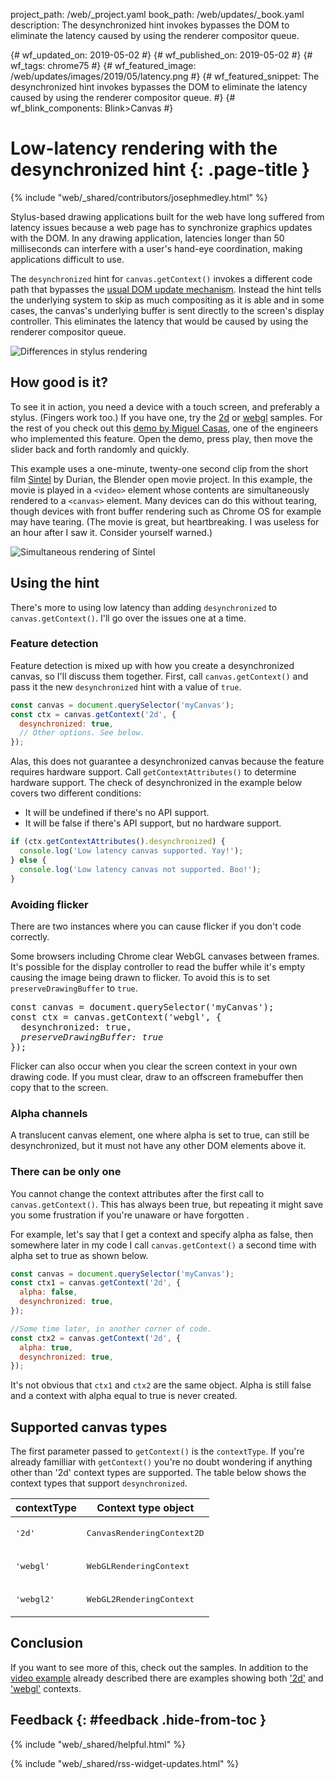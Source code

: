 project_path: /web/_project.yaml
book_path: /web/updates/_book.yaml
description: The desynchronized hint invokes bypasses the DOM to eliminate the latency caused by using the renderer compositor queue.

{# wf_updated_on: 2019-05-02 #}
{# wf_published_on: 2019-05-02 #}
{# wf_tags: chrome75 #}
{# wf_featured_image: /web/updates/images/2019/05/latency.png #}
{# wf_featured_snippet: The desynchronized hint invokes bypasses the DOM to eliminate the latency caused by using the renderer compositor queue. #}
{# wf_blink_components: Blink>Canvas #}

# Low-latency rendering with the desynchronized hint {: .page-title }

{% include "web/_shared/contributors/josephmedley.html" %}

Stylus-based drawing applications built for the web have long suffered from
latency issues because a web page has to synchronize graphics updates with the
DOM. In any drawing application, latencies longer than 50 milliseconds can
interfere with a user's hand-eye coordination, making applications difficult to
use.   

The `desynchronized` hint for `canvas.getContext()` invokes a different code
path that bypasses the [usual DOM update
mechanism](https://docs.google.com/presentation/d/1boPxbgNrTU0ddsc144rcXayGA_WF53k96imRH8Mp34Y/edit#slide=id.p).
Instead the hint tells the underlying system to skip as much compositing as it
is able and in some cases, the canvas's underlying buffer is sent directly to
the screen's display controller. This eliminates the latency that would be
caused by using the renderer compositor queue.

![Differences in stylus rendering](/web/updates/images/2019/05/latency.png)

## How good is it?

To see it in action, you need a device with a touch screen, and preferably a
stylus. (Fingers work too.) If you have one, try the
[2d](https://www.google.com/url?q=https://codepen.io/miguelao/full/ZjJNNw&sa=D&ust=1556721118370000&usg=AFQjCNGjpffZOOmf99D_ixBGNlYHGLiF7w)
or
[webgl](https://www.google.com/url?q=https://codepen.io/miguelao/full/WKZaqd&sa=D&ust=1556721118370000&usg=AFQjCNGcfmYlh3Serjw0d8o4isSYv8eywg)
samples. For the rest of you check out this [demo by Miguel
Casas](https://codepen.io/miguelao/full/mLLKLg), one of the engineers who
implemented this feature. Open the demo, press play, then move the slider back
and forth randomly and quickly. 

This example uses a one-minute, twenty-one second clip from the short film
[Sintel](https://durian.blender.org/download/) by Durian, the Blender open movie
project. In this example, the movie is played in a `<video>` element whose
contents are simultaneously rendered to a `<canvas>` element.  Many devices can
do this without tearing, though devices with front buffer rendering such as
Chrome OS for example may have tearing. (The movie is great, but heartbreaking.
I was useless for an hour after I saw it. Consider yourself warned.)  

![Simultaneous rendering of Sintel](/web/updates/images/2019/05/sintel.png)

## Using the hint

There's more to using low latency than adding `desynchronized` to 
`canvas.getContext()`. I'll go over the issues one at a time.

### Feature detection 

Feature detection is mixed up with how you create a desynchronized canvas, so
I'll discuss them together. First, call `canvas.getContext()` and pass it the
new `desynchronized` hint with a value of `true`. 

```javascript
const canvas = document.querySelector('myCanvas');
const ctx = canvas.getContext('2d', { 
  desynchronized: true,
  // Other options. See below.
});
```

Alas, this does not guarantee a desynchronized canvas because the feature
requires hardware support. Call `getContextAttributes()` to determine hardware
support. The check of desynchronized in the example below covers two
different conditions:

+   It will be undefined if there's no API support.
+   It will be false if there's API support, but no hardware support.

```javascript
if (ctx.getContextAttributes().desynchronized) {
  console.log('Low latency canvas supported. Yay!');
} else {
  console.log('Low latency canvas not supported. Boo!');
}
```

### Avoiding flicker

There are two instances where you can cause flicker if you don't code correctly.
  
Some browsers including Chrome clear WebGL canvases between frames. It's
possible for the display controller to read the buffer while it's empty causing
the image being drawn to flicker. To avoid this is to set
`preserveDrawingBuffer` to `true`.

<pre class="prettyprint lang-JavaScript">const canvas = document.querySelector('myCanvas');
const ctx = canvas.getContext('webgl', { 
  desynchronized: true,
  <em>preserveDrawingBuffer: true</em>
});</pre>

Flicker can also occur when you clear the screen context in your own drawing
code.  If you must clear, draw to an offscreen framebuffer then copy that to the
screen. 

### Alpha channels

A translucent canvas element, one where alpha is set to true, can still be
desynchronized, but it must not have any other DOM elements above it.

### There can be only one

You cannot change the context attributes after the first call to
`canvas.getContext()`. This has always been true, but repeating it might save
you some frustration if you're unaware or have forgotten . 

For example, let's say that I get a context and specify alpha as false, then
somewhere later in my code I call `canvas.getContext()` a second time with alpha
set to true as shown below. 

```javascript
const canvas = document.querySelector('myCanvas');
const ctx1 = canvas.getContext('2d', {
  alpha: false,
  desynchronized: true,
});

//Some time later, in another corner of code.
const ctx2 = canvas.getContext('2d', {
  alpha: true,
  desynchronized: true,
});
```

It's not obvious that `ctx1` and `ctx2` are the same object. Alpha is still false and a
context with alpha equal to true is never created.

## Supported canvas types

The first parameter passed to `getContext()` is the `contextType`. If you're
already familliar with `getContext()` you're no doubt wondering if anything
other than '2d' context types are supported. The table below shows the context
types that support `desynchronized`.

<table>
<thead>
<tr>
<th><strong>contextType</strong></th>
<th><strong>Context type object</strong></th>
</tr>
</thead>
<tbody>
<tr>
<td><p><pre>
'2d'
</pre></p>

</td>
<td><p><pre>
CanvasRenderingContext2D
</pre></p>

</td>
</tr>
<tr>
<td><p><pre>
'webgl'
</pre></p>

</td>
<td><p><pre>
WebGLRenderingContext
</pre></p>

</td>
</tr>
<tr>
<td><p><pre>
'webgl2'
</pre></p>

</td>
<td><p><pre>
WebGL2RenderingContext
</pre></p>

</td>
</tr>
</tbody>
</table>

## Conclusion

If you want to see more of this, check out the samples. In addition to
the [video example](https://codepen.io/miguelao/full/mLLKLg) already described
there are examples showing both ['2d'](https://codepen.io/miguelao/pen/ZjJNNw)
and ['webgl'](https://codepen.io/miguelao/full/WKZaqd) contexts.

## Feedback {: #feedback .hide-from-toc }

{% include "web/_shared/helpful.html" %}

{% include "web/_shared/rss-widget-updates.html" %}